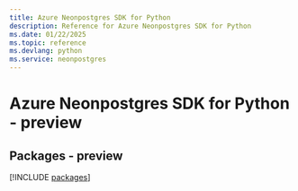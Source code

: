 ```yaml
---
title: Azure Neonpostgres SDK for Python
description: Reference for Azure Neonpostgres SDK for Python
ms.date: 01/22/2025
ms.topic: reference
ms.devlang: python
ms.service: neonpostgres
---
```

# Azure Neonpostgres SDK for Python - preview
## Packages - preview
[!INCLUDE [packages](neonpostgres-index.md)]